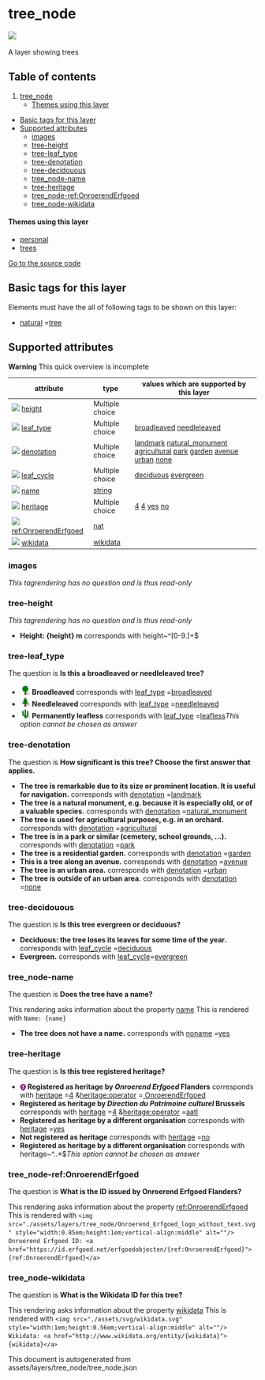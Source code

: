 tree_node
===========



<img src='https://mapcomplete.osm.be/./assets/themes/trees/unknown.svg' height="100px"> 

A layer showing trees

## Table of contents

1. [tree_node](#tree_node)
    * [Themes using this layer](#themes-using-this-layer)

- [Basic tags for this layer](#basic-tags-for-this-layer)
- [Supported attributes](#supported-attributes)
    + [images](#images)
    + [tree-height](#tree-height)
    + [tree-leaf_type](#tree-leaf_type)
    + [tree-denotation](#tree-denotation)
    + [tree-decidouous](#tree-decidouous)
    + [tree_node-name](#tree_node-name)
    + [tree-heritage](#tree-heritage)
    + [tree_node-ref:OnroerendErfgoed](#tree_node-refonroerenderfgoed)
    + [tree_node-wikidata](#tree_node-wikidata)

#### Themes using this layer

- [personal](https://mapcomplete.osm.be/personal)
- [trees](https://mapcomplete.osm.be/trees)

[Go to the source code](../assets/layers/tree_node/tree_node.json)



Basic tags for this layer
---------------------------



Elements must have the all of following tags to be shown on this layer:

- <a href='https://wiki.openstreetmap.org/wiki/Key:natural' target='_blank'>natural</a>
  =<a href='https://wiki.openstreetmap.org/wiki/Tag:natural%3Dtree' target='_blank'>tree</a>

Supported attributes
----------------------



**Warning** This quick overview is incomplete

attribute | type | values which are supported by this layer
----------- | ------ | ------------------------------------------
[<img src='https://mapcomplete.osm.be/assets/svg/statistics.svg' height='18px'>](https://taginfo.openstreetmap.org/keys/height#values) [height](https://wiki.openstreetmap.org/wiki/Key:height) | Multiple choice |
[<img src='https://mapcomplete.osm.be/assets/svg/statistics.svg' height='18px'>](https://taginfo.openstreetmap.org/keys/leaf_type#values) [leaf_type](https://wiki.openstreetmap.org/wiki/Key:leaf_type) | Multiple choice | [broadleaved](https://wiki.openstreetmap.org/wiki/Tag:leaf_type%3Dbroadleaved) [needleleaved](https://wiki.openstreetmap.org/wiki/Tag:leaf_type%3Dneedleleaved)
[<img src='https://mapcomplete.osm.be/assets/svg/statistics.svg' height='18px'>](https://taginfo.openstreetmap.org/keys/denotation#values) [denotation](https://wiki.openstreetmap.org/wiki/Key:denotation) | Multiple choice | [landmark](https://wiki.openstreetmap.org/wiki/Tag:denotation%3Dlandmark) [natural_monument](https://wiki.openstreetmap.org/wiki/Tag:denotation%3Dnatural_monument) [agricultural](https://wiki.openstreetmap.org/wiki/Tag:denotation%3Dagricultural) [park](https://wiki.openstreetmap.org/wiki/Tag:denotation%3Dpark) [garden](https://wiki.openstreetmap.org/wiki/Tag:denotation%3Dgarden) [avenue](https://wiki.openstreetmap.org/wiki/Tag:denotation%3Davenue) [urban](https://wiki.openstreetmap.org/wiki/Tag:denotation%3Durban) [none](https://wiki.openstreetmap.org/wiki/Tag:denotation%3Dnone)
[<img src='https://mapcomplete.osm.be/assets/svg/statistics.svg' height='18px'>](https://taginfo.openstreetmap.org/keys/leaf_cycle#values) [leaf_cycle](https://wiki.openstreetmap.org/wiki/Key:leaf_cycle) | Multiple choice | [deciduous](https://wiki.openstreetmap.org/wiki/Tag:leaf_cycle%3Ddeciduous) [evergreen](https://wiki.openstreetmap.org/wiki/Tag:leaf_cycle%3Devergreen)
[<img src='https://mapcomplete.osm.be/assets/svg/statistics.svg' height='18px'>](https://taginfo.openstreetmap.org/keys/name#values) [name](https://wiki.openstreetmap.org/wiki/Key:name) | [string](../SpecialInputElements.md#string) | [](https://wiki.openstreetmap.org/wiki/Tag:name%3D)
[<img src='https://mapcomplete.osm.be/assets/svg/statistics.svg' height='18px'>](https://taginfo.openstreetmap.org/keys/heritage#values) [heritage](https://wiki.openstreetmap.org/wiki/Key:heritage) | Multiple choice | [4](https://wiki.openstreetmap.org/wiki/Tag:heritage%3D4) [4](https://wiki.openstreetmap.org/wiki/Tag:heritage%3D4) [yes](https://wiki.openstreetmap.org/wiki/Tag:heritage%3Dyes) [no](https://wiki.openstreetmap.org/wiki/Tag:heritage%3Dno)
[<img src='https://mapcomplete.osm.be/assets/svg/statistics.svg' height='18px'>](https://taginfo.openstreetmap.org/keys/ref:OnroerendErfgoed#values) [ref:OnroerendErfgoed](https://wiki.openstreetmap.org/wiki/Key:ref:OnroerendErfgoed) | [nat](../SpecialInputElements.md#nat) |
[<img src='https://mapcomplete.osm.be/assets/svg/statistics.svg' height='18px'>](https://taginfo.openstreetmap.org/keys/wikidata#values) [wikidata](https://wiki.openstreetmap.org/wiki/Key:wikidata) | [wikidata](../SpecialInputElements.md#wikidata) |

### images

_This tagrendering has no question and is thus read-only_

### tree-height

_This tagrendering has no question and is thus read-only_

- **Height: {height}&nbsp;m** corresponds with height~^[0-9.]+$

### tree-leaf_type

The question is **Is this a broadleaved or needleleaved tree?**

- **<img src="./assets/themes/trees/broadleaved.svg" style="width:1.5em;height:1.5em" alt=""/> Broadleaved** corresponds
  with <a href='https://wiki.openstreetmap.org/wiki/Key:leaf_type' target='_blank'>leaf_type</a>
  =<a href='https://wiki.openstreetmap.org/wiki/Tag:leaf_type%3Dbroadleaved' target='_blank'>broadleaved</a>
- **<img src="./assets/themes/trees/needleleaved.svg" style="width:1.5em;height:1.5em" alt=""/> Needleleaved**
  corresponds with <a href='https://wiki.openstreetmap.org/wiki/Key:leaf_type' target='_blank'>leaf_type</a>
  =<a href='https://wiki.openstreetmap.org/wiki/Tag:leaf_type%3Dneedleleaved' target='_blank'>needleleaved</a>
- **<img src="./assets/themes/trees/leafless.svg" style="width:1.5em;height:1.5em" alt=""/> Permanently leafless**
  corresponds with <a href='https://wiki.openstreetmap.org/wiki/Key:leaf_type' target='_blank'>leaf_type</a>
  =<a href='https://wiki.openstreetmap.org/wiki/Tag:leaf_type%3Dleafless' target='_blank'>leafless</a>_This option
  cannot be chosen as answer_

### tree-denotation

The question is **How significant is this tree? Choose the first answer that applies.**

- **The tree is remarkable due to its size or prominent location. It is useful for navigation.** corresponds
  with <a href='https://wiki.openstreetmap.org/wiki/Key:denotation' target='_blank'>denotation</a>
  =<a href='https://wiki.openstreetmap.org/wiki/Tag:denotation%3Dlandmark' target='_blank'>landmark</a>
- **The tree is a natural monument, e.g. because it is especially old, or of a valuable species.** corresponds
  with <a href='https://wiki.openstreetmap.org/wiki/Key:denotation' target='_blank'>denotation</a>
  =<a href='https://wiki.openstreetmap.org/wiki/Tag:denotation%3Dnatural_monument' target='_blank'>natural_monument</a>
- **The tree is used for agricultural purposes, e.g. in an orchard.** corresponds
  with <a href='https://wiki.openstreetmap.org/wiki/Key:denotation' target='_blank'>denotation</a>
  =<a href='https://wiki.openstreetmap.org/wiki/Tag:denotation%3Dagricultural' target='_blank'>agricultural</a>
- **The tree is in a park or similar (cemetery, school grounds, …).** corresponds
  with <a href='https://wiki.openstreetmap.org/wiki/Key:denotation' target='_blank'>denotation</a>
  =<a href='https://wiki.openstreetmap.org/wiki/Tag:denotation%3Dpark' target='_blank'>park</a>
- **The tree is a residential garden.** corresponds
  with <a href='https://wiki.openstreetmap.org/wiki/Key:denotation' target='_blank'>denotation</a>
  =<a href='https://wiki.openstreetmap.org/wiki/Tag:denotation%3Dgarden' target='_blank'>garden</a>
- **This is a tree along an avenue.** corresponds
  with <a href='https://wiki.openstreetmap.org/wiki/Key:denotation' target='_blank'>denotation</a>
  =<a href='https://wiki.openstreetmap.org/wiki/Tag:denotation%3Davenue' target='_blank'>avenue</a>
- **The tree is an urban area.** corresponds
  with <a href='https://wiki.openstreetmap.org/wiki/Key:denotation' target='_blank'>denotation</a>
  =<a href='https://wiki.openstreetmap.org/wiki/Tag:denotation%3Durban' target='_blank'>urban</a>
- **The tree is outside of an urban area.** corresponds
  with <a href='https://wiki.openstreetmap.org/wiki/Key:denotation' target='_blank'>denotation</a>
  =<a href='https://wiki.openstreetmap.org/wiki/Tag:denotation%3Dnone' target='_blank'>none</a>

### tree-decidouous

The question is **Is this tree evergreen or deciduous?**

- **Deciduous: the tree loses its leaves for some time of the year.** corresponds
  with <a href='https://wiki.openstreetmap.org/wiki/Key:leaf_cycle' target='_blank'>leaf_cycle</a>
  =<a href='https://wiki.openstreetmap.org/wiki/Tag:leaf_cycle%3Ddeciduous' target='_blank'>deciduous</a>
- **Evergreen.** corresponds with <a href='https://wiki.openstreetmap.org/wiki/Key:leaf_cycle' target='_blank'>
  leaf_cycle</a>=<a href='https://wiki.openstreetmap.org/wiki/Tag:leaf_cycle%3Devergreen' target='_blank'>evergreen</a>

### tree_node-name

The question is **Does the tree have a name?**

This rendering asks information about the property  [name](https://wiki.openstreetmap.org/wiki/Key:name)
This is rendered with `Name: {name}`

- **The tree does not have a name.** corresponds
  with <a href='https://wiki.openstreetmap.org/wiki/Key:noname' target='_blank'>noname</a>
  =<a href='https://wiki.openstreetmap.org/wiki/Tag:noname%3Dyes' target='_blank'>yes</a>

### tree-heritage

The question is **Is this tree registered heritage?**

- **<img src="./assets/layers/tree_node/Onroerend_Erfgoed_logo_without_text.svg" style="width:0.85em;height:1em;vertical-align:middle" alt=""/>
  Registered as heritage by <i>Onroerend Erfgoed</i> Flanders** corresponds
  with <a href='https://wiki.openstreetmap.org/wiki/Key:heritage' target='_blank'>heritage</a>
  =<a href='https://wiki.openstreetmap.org/wiki/Tag:heritage%3D4' target='_blank'>4</a>
  &<a href='https://wiki.openstreetmap.org/wiki/Key:heritage:operator' target='_blank'>heritage:operator</a>
  =<a href='https://wiki.openstreetmap.org/wiki/Tag:heritage:operator%3DOnroerendErfgoed' target='_blank'>
  OnroerendErfgoed</a>
- **Registered as heritage by <i>Direction du Patrimoine culturel</i> Brussels** corresponds
  with <a href='https://wiki.openstreetmap.org/wiki/Key:heritage' target='_blank'>heritage</a>
  =<a href='https://wiki.openstreetmap.org/wiki/Tag:heritage%3D4' target='_blank'>4</a>
  &<a href='https://wiki.openstreetmap.org/wiki/Key:heritage:operator' target='_blank'>heritage:operator</a>
  =<a href='https://wiki.openstreetmap.org/wiki/Tag:heritage:operator%3Daatl' target='_blank'>aatl</a>
- **Registered as heritage by a different organisation** corresponds
  with <a href='https://wiki.openstreetmap.org/wiki/Key:heritage' target='_blank'>heritage</a>
  =<a href='https://wiki.openstreetmap.org/wiki/Tag:heritage%3Dyes' target='_blank'>yes</a>
- **Not registered as heritage** corresponds
  with <a href='https://wiki.openstreetmap.org/wiki/Key:heritage' target='_blank'>heritage</a>
  =<a href='https://wiki.openstreetmap.org/wiki/Tag:heritage%3Dno' target='_blank'>no</a>
- **Registered as heritage by a different organisation** corresponds with heritage~^..*$_This option cannot be chosen as
  answer_

### tree_node-ref:OnroerendErfgoed

The question is **What is the ID issued by Onroerend Erfgoed Flanders?**

This rendering asks information about the
property  [ref:OnroerendErfgoed](https://wiki.openstreetmap.org/wiki/Key:ref:OnroerendErfgoed)
This is rendered
with `<img src="./assets/layers/tree_node/Onroerend_Erfgoed_logo_without_text.svg" style="width:0.85em;height:1em;vertical-align:middle" alt=""/> Onroerend Erfgoed ID: <a href="https://id.erfgoed.net/erfgoedobjecten/{ref:OnroerendErfgoed}">{ref:OnroerendErfgoed}</a>`

### tree_node-wikidata

The question is **What is the Wikidata ID for this tree?**

This rendering asks information about the property  [wikidata](https://wiki.openstreetmap.org/wiki/Key:wikidata)
This is rendered
with `<img src="./assets/svg/wikidata.svg" style="width:1em;height:0.56em;vertical-align:middle" alt=""/> Wikidata: <a href="http://www.wikidata.org/entity/{wikidata}">{wikidata}</a>`

This document is autogenerated from assets/layers/tree_node/tree_node.json